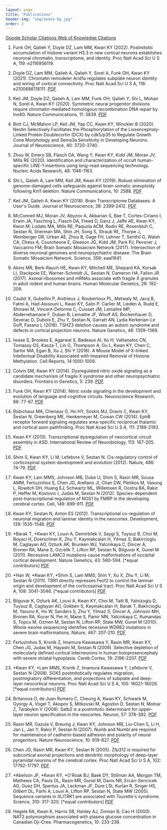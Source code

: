 ```yaml
---
layout: page
title: "Publications"
header-img: "img/axons-bg.jpg"
order: 3
---
```


<div class="row">
  <div class="col-xs-12">
    <div class="text-center">
      <div class="btn-group btn-group-pub" role="group">
        <a href="http://scholar.google.com/citations?user=F_rKq5AAAAAJ&hl=en" class="btn btn-default" role="button" target="_blank">
          Google Scholar <span class="hidden-xs">Citations</span>
        </a>
        <a href="https://publons.com/researcher/4309943/kenneth-kwan/publications/" class="btn btn-default" role="button" target="_blank">
          Web of Knowledge <span class="hidden-xs">Citations</span>
        </a>
      </div>
    </div>
  </div>
</div>

 1. Funk OH, Qalieh Y, Doyle DZ, Lam MM, Kwan KY (2022). Postmitotic accumulation of histone variant H3.3 in new cortical neurons establishes neuronal chromatin, transcriptome, and identity. Proc Natl Acad Sci U S A, 119: e2116956119\. 
 
 1. Doyle DZ, Lam MM, Qalieh A, Qalieh Y, Sorel A, Funk OH, Kwan KY (2021). Chromatin remodeler Arid1a regulates subplate neuron identity and wiring of cortical connectivity. Proc Natl Acad Sci U S A, 118: e2100686118111\. [PDF](https://drive.google.com/file/d/1hs5O-gMNoelBxLeXOrL62j_J1UECGSJG/view?usp=sharing)

 1. Keil JM, Doyle DZ, Qalieh A, Lam MM, Funk OH, Qalieh Y, Shi L, Mohan N, Sorel A, Kwan KY (2020). Symmetric neural progenitor divisions require chromatin-mediated homologous recombination DNA repair by Ino80. Nature Communications, 11: 3839\. [PDF](https://drive.google.com/file/d/11IqepYvrKQJpSnVTHllwDOAz-47YXB0d/view?usp=sharing)

 1. Bott CJ, McMahon LP, Keil JM, Yap CC, Kwan KY, Winckler B (2020). Nestin Selectively Facilitates the Phosphorylation of the Lissencephaly-Linked Protein Doublecortin (DCX) by cdk5/p35 to Regulate Growth Cone Morphology and Sema3a Sensitivity in Developing Neurons. Journal of Neuroscience, 40: 3720-3740. 

 1. Zhou W, Emery SB, Flasch DA, Wang Y, Kwan KY, Kidd JM, Moran JV, Mills RE (2020). Identification and characterization of occult human-specific LINE-1 insertions using long-read sequencing technology. Nucleic Acids Research, 48: 1146-1163. 

 1. Shi L, Qalieh A, Lam MM, Keil JM, Kwan KY (2019). Robust elimination of genome-damaged cells safeguards against brain somatic aneuploidy following Knl1 deletion. Nature Communications, 10: 2588\. [PDF](https://drive.google.com/file/d/1dkF8UbbYW1tSBaTpyWUi9ImNkLeSo31c/view?usp=sharing)

 1. Keil JM, Qalieh A, Kwan KY (2018). Brain Transcriptome Databases: A User's Guide. Journal of Neuroscience, 38: 2399-2412\. [PDF](https://drive.google.com/file/d/1-drL1DGSomIyw_mtHRIEOMLNOkfgjUsr/view?usp=sharing)

 1. McConnell MJ, Moran JV, Abyzov A, Akbarian S, Bae T, Cortes-Ciriano I, Erwin JA, Fasching L, Flasch DA, Freed D, Ganz J, Jaffe AE, Kwan KY, Kwon M, Lodato MA, Mills RE, Paquola ACM, Rodin RE, Rosenbluh C, Sestan N, Sherman MA, Shin JH, Song S, Straub RE, Thorpe J, Weinberger DR, Urban AE, Zhou B, Gage FH, Lehner T, Senthil G, Walsh CA, Chess A, Courchesne E, Gleeson JG, Kidd JM, Park PJ, Pevsner J, Vaccarino FM; Brain Somatic Mosaicism Network (2017). Intersection of diverse neuronal genomes and neuropsychiatric disease: The Brain Somatic Mosaicism Network. Science, 356: eaal1641. 

 1. Akins MR, Berk-Rauch HE, Kwan KY, Mitchell ME, Shepard KA, Korsak LI, Stackpole EE, Warner-Schmidt JL, Sestan N, Cameron HA, Fallon JR (2017). Axonal ribosomes and mRNAs associate with fragile X granules in adult rodent and human brains. Human Molecular Genetics, 26: 192-209. 

 1. Caubit X, Gubellini P, Andrieux J, Roubertoux PL, Metwaly M, Jacq B, Fatmi A, Had-Aissouni L, Kwan KY, Salin P, Carlier M, Liedén A, Rudd E, Shinawi M, Vincent-Delorme C, Cuisset JM, Lemaitre MP, Abderrehamane F, Duban B, Lemaitre JF, Woolf AS, Bockenhauer D, Severac D, Dubois E, Zhu Y, Sestan N, Garratt AN, Lydia Kerkerian-Le Goff, Fasano L (2016). TSHZ3 deletion causes an autism syndrome and defects in cortical projection neurons. Nature Genetics, 48: 1359-1369.

 1. Iwase S, Brookes E, Agarwal S, Badeaux AI, Ito H, Vallianatos CN, Tomassy GS, Kasza T, Lin G, Thompson A, Gu L, Kwan KY, Chen C, Sartor MA, Egan B, Xu J, Shi Y (2016). A Mouse Model of X-linked Intellectual Disability Associated with Impaired Removal of Histone Methylation. Cell Reports, 14:1000-1009.

 1. Colvin SM, Kwan KY (2014). Dysregulated nitric oxide signaling as a candidate mechanism of fragile X syndrome and other neuropsychiatric disorders. Frontiers in Genetics, 5: 239\. [PDF](https://drive.google.com/file/d/1Zih11bpCzmRpuHjhzNA0S3AYj2Ssezxx/view?usp=sharing)

 1. Funk OH, Kwan KY (2014). Nitric oxide signaling in the development and evolution of language and cognitive circuits. Neuroscience Research, 86: 77-87\. [PDF](https://drive.google.com/file/d/1A896CTNQG6SAM6LPuLseGat1ulmt929D/view?usp=sharing)

 1. Robichaux MA, Chenaux G, Ho HY, Soskis MJ, Dravis C, Kwan KY, Šestan N, Greenberg ME, Henkemeyer M, Cowan CW (2014). EphB receptor forward signaling regulates area-specific reciprocal thalamic and cortical axon pathfinding. Proc Natl Acad Sci U S A, 111: 2188-2193.

 1. Kwan KY (2013). Transcriptional dysregulation of neocortical circuit assembly in ASD. International Review of Neurobiology, 113: 167-205\. [PDF](https://drive.google.com/file/d/1x-qidfDFX06Oet4XztJH91pfdVJb_-nY/view?usp=sharing)
 
 1. Shim S, Kwan KY, Li M, Lefebvre V, Sestan N. Cis-regulatory control of corticospinal system development and evolution (2012). Nature, 486: 74-79\. [PDF](https://docs.google.com/a/umich.edu/viewer?a=v&pid=sites&srcid=dW1pY2guZWR1fGt3YW5sYWJ8Z3g6MmQ5MjhkZTBhODZkMzIyNw)  

 1. Kwan KY, Lam MMS, Johnson MB, Dube U, Shim S, Rasin MR, Sousa AMM, Fertuzinhos S, Chen JG, Arellano JI, Chan DW, Pletikos M, Vasung L, Rowitch DH, Huang EJ, Schwartz ML, Willemsen R, Oostra BA, Rakic P, Heffer M, Kostovic I, Judas M, Sestan N (2012). Species-dependent post-transcriptional regulation of NOS1 by FMRP in the developing cerebral cortex. Cell, 149: 899-911\. [PDF](https://docs.google.com/a/umich.edu/viewer?a=v&pid=sites&srcid=dW1pY2guZWR1fGt3YW5sYWJ8Z3g6MWYzMjdhMTNlNGM5Y2Q1OA)  

 1. Kwan KY, Sestan N, Anton ES (2012). Transcriptional co-regulation of neuronal migration and laminar identity in the neocortex. Development, 139: 1535-1546\. [PDF](https://docs.google.com/a/umich.edu/viewer?a=v&pid=sites&srcid=dW1pY2guZWR1fGt3YW5sYWJ8Z3g6MTMwNDQ0YTgzNGZkZGI4NA)  

 1. \*Barak T, \*Kwan KY, Louvi A, Demirbilek V, Saygi S, Tuysuz B, Choi M, Boyaci H, Doerschner K, Zhu Y, Kaymakcalan H, Yilmaz S, Bakircioglu M, Caglayan AO, Ozturk AK, Brunken WJ, Yalcinkaya C, Dincer A, Bronen RA, Mane S, Ozcelik T, Lifton RP, Sestan N, Bilguvar K, Gunel M (2011). Recessive LAMC3 mutations cause malformations of occipital cortical development. Nature Genetics, 43: 590-594\. [\*equal contributors] [PDF](https://docs.google.com/a/umich.edu/viewer?a=v&pid=sites&srcid=dW1pY2guZWR1fGt3YW5sYWJ8Z3g6MTNhMzFmZTM0NGU2MmNkZg)  

 1. \*Han W, \*Kwan KY, \*Shim S, Lam MMS, Shin Y, Xu X, Zhu Y, Li M, Sestan N (2011). TBR1 directly represses Fezf2 to control the laminar origin and development of the corticospinal tract. Proc Natl Acad Sci U S A, 108: 3041-3046\. [\*equal contributors] [PDF](https://docs.google.com/a/umich.edu/viewer?a=v&pid=sites&srcid=dW1pY2guZWR1fGt3YW5sYWJ8Z3g6NGFhNDYzZGI5ZWM4ZDI4Yw)  

 1. Bilguvar K, Ozturk AK, Louvi A, Kwan KY, Choi M, Tatli B, Yalnizoglu D, Tuysuz B, Caglayan AO, Gokben S, Kaymakcalan H, Barak T, Bakircioglu M, Yasuno K, Ho W, Sanders S, Zhu Y, Yilmaz S, Dincer A, Johnson MH, Bronen RA, Kocer N, Per H, Mane S, Pamir MN, Yalcinkaya C, Kumandas S, Topcu M, Ozmen M, Sestan N, Lifton RP, State MW, Gunel M (2010). Whole-exome sequencing identifies recessive WDR62 mutations in severe brain malformations. Nature, 467: 207-210\. [PDF](https://docs.google.com/a/umich.edu/viewer?a=v&pid=sites&srcid=dW1pY2guZWR1fGt3YW5sYWJ8Z3g6Y2M4MjA2ODk3NDgwNDU5)  

 1. Fertuzinhos S, Krsnik Z, Imamura Kawasawa Y, Rasin MR, Kwan KY, Chen JG, Judas M, Hayashi M, Sestan N (2009). Selective depletion of molecularly defined cortical interneurons in human holoprosencephaly with severe striatal hypoplasia. Cereb Cortex, 19: 2196-2207\. [PDF](https://docs.google.com/a/umich.edu/viewer?a=v&pid=sites&srcid=dW1pY2guZWR1fGt3YW5sYWJ8Z3g6MzljY2IzMjgzMmFkOTY4OQ)  

 1. \*Kwan KY, \*Lam MMS, Krsnik Z, Imamura Kawasawa Y, Lefebvre V, Sestan N (2008). SOX5 postmitotically regulates migration, postmigratory differentiation, and projections of subplate and deep-layer neocortical neurons. Proc Natl Acad Sci U S A, 105: 16021-16026\. [\*equal contributors] [PDF](https://docs.google.com/a/umich.edu/viewer?a=v&pid=sites&srcid=dW1pY2guZWR1fGt3YW5sYWJ8Z3g6NTkzNDM5NzVjZDA5NzA3Mg)  

 1. Britanova O, de Juan Romero C, Cheung A, Kwan KY, Schwark M, Gyorgy A, Vogel T, Akopov S, Mitkovski M, Agoston D, Sestan N, Molnar Z, Tarabykin V (2008). Satb2 is a postmitotic determinant for upper-layer neuron specification in the neocortex. Neuron, 57: 378-392\. [PDF](https://docs.google.com/a/umich.edu/viewer?a=v&pid=sites&srcid=dW1pY2guZWR1fGt3YW5sYWJ8Z3g6N2FmOTZlNjBmNjI5YTQ1NQ)  

 1. Rasin MR, Gazula V, Breunig J, Kwan KY, Johnson MB, Liu-Chen S, Li H, Jan L, Jan Y, Rakic P, Sestan N (2007). Numb and Numbl are required for maintenance of cadherin-based adhesion and polarity of neural progenitors. Nature Neuroscience, 10: 819-827\. [PDF](https://docs.google.com/a/umich.edu/viewer?a=v&pid=sites&srcid=dW1pY2guZWR1fGt3YW5sYWJ8Z3g6Y2EwNzQ2NzQ3NjY1YTM5)  

 1. Chen JG, Rasin MR, Kwan KY, Sestan N (2005). Zfp312 is required for subcortical axonal projections and dendritic morphology of deep-layer pyramidal neurons of the cerebral cortex. Proc Natl Acad Sci U S A, 102: 17792-17797\. [PDF](https://docs.google.com/a/umich.edu/viewer?a=v&pid=sites&srcid=dW1pY2guZWR1fGt3YW5sYWJ8Z3g6NmZjN2MzOTgwN2Q0MmQ0ZQ)  

 1. \*Abelson JF, \*Kwan KY, \*O'Roak BJ, Baek DY, Stillman AA, Morgan TM, Mathews CA, Pauls DL, Rasin MR, Gunel M, Davis NR, Ercan-Sencicek AG, Guez DH, Spertus JA, Leckman JF, Dure LSt, Kurlan R, Singer HS, Gilbert DL, Farhi A, Louvi A, Lifton RP, Sestan N, State MW (2005). Sequence variants in SLITRK1 are associated with Tourette's syndrome. Science, 310: 317-320\. [\*equal contributors] [PDF](https://docs.google.com/a/umich.edu/viewer?a=v&pid=sites&srcid=dW1pY2guZWR1fGt3YW5sYWJ8Z3g6MzgwNDYxMjY5MjVjNDkzOQ)  

 1. Hegele RA, Kwan K, Harris SB, Hanley AJ, Zinman B, Cao H (2000). NAT2 polymorphism associated with plasma glucose concentration in Canadian Oji-Cree. Pharmacogenetics, 10: 233-238.
